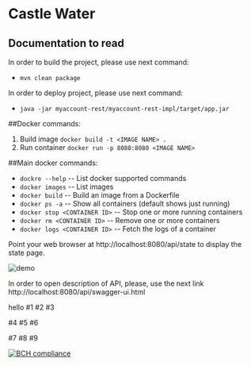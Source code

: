 Castle Water
===

Documentation to read
---------------------

In order to build the project, please use next command:
 
  * `mvn clean package`
   
In order to deploy project, please use next command:
  
  * `java -jar myaccount-rest/myaccount-rest-impl/target/app.jar`
  
##Docker commands:
1. Build image `docker build -t <IMAGE NAME> .`
2. Run container `docker run -p 8080:8080 <IMAGE NAME>`

##Main docker commands:
* `dockre --help` -- List docker supported commands
* `docker images` -- List images
* `docker build` -- Build an image from a Dockerfile
* `docker ps -a` -- Show all containers (default shows just running)
* `docker stop <CONTAINER ID>` -- Stop one or more running containers
* `docker rm <CONTAINER ID>` -- Remove one or more containers
* `docker logs <CONTAINER ID>` -- Fetch the logs of a container

Point your web browser at http://localhost:8080/api/state to display the state page.

![demo](https://image.prntscr.com/image/8BKiSN7FTie0MHP5-cgEiA.png)

In order to open description of API, please, use the next link http://localhost:8080/api/swagger-ui.html


hello
#1
#2
#3

#4
#5
#6

#7
#8
#9

[![BCH compliance](https://bettercodehub.com/edge/badge/he3naika/tempback?branch=master)](https://bettercodehub.com/)